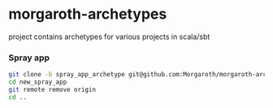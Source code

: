 morgaroth-archetypes
====================

project contains archetypes for various projects in scala/sbt

### Spray app
```bash
git clone -b spray_app_archetype git@github.com:Morgaroth/morgaroth-archetypes.git new_spray_app
cd new_spray_app
git remote remove origin
cd ..
 
```
